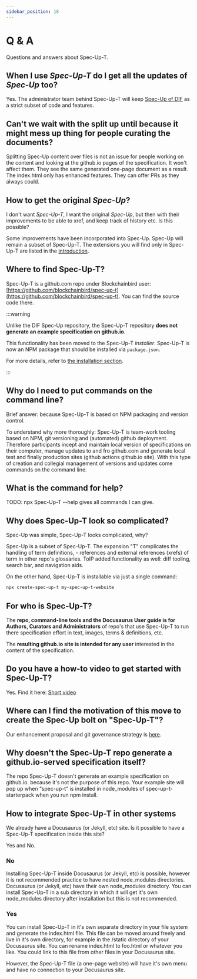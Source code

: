 ```yaml
---
sidebar_position: 18
---
```


# Q & A

Questions and answers about Spec-Up-T.

## When I use *Spec-Up-T* do I get all the updates of *Spec-Up* too?

Yes. The administrator team behind Spec-Up-T will keep [Spec-Up of DIF](https://github.com/decentralized-identity/spec-up) as a strict subset of code and features.

## Can't we wait with the split up until because it might mess up thing for people curating the documents?

Splitting Spec-Up content over files is not an issue for people working on the content and looking at the github.io pages of the specification. It won't affect them. They see the same generated one-page document as a result. The index.html only has enhanced features. They can offer PRs as they always could.

## How to get the original *Spec-Up*?

I don't want *Spec-Up-T*, I want the original *Spec-Up*, but then with their improvements to be able to xref, and keep track of history etc. Is this possible?

Some improvements have been incorporated into Spec-Up. Spec-Up will remain a subset of Spec-Up-T. The extensions you will find only in Spec-Up-T are listed in the [introduction](intro).

## Where to find Spec-Up-T?

Spec-Up-T is a github.com repo under Blockchainbird user: [https://github.com/blockchainbird/spec-up-t](https://github.com/blockchainbird/spec-up-t). You can find the source code there.

:::warning

Unlike the DIF Spec-Up repository, the Spec-Up-T repository **does not generate an example specification on github.io**.

This functionality has been moved to the Spec-Up-T *installer*. Spec-Up-T is now an NPM package that should be installed via `package.json`.

For more details, refer to [the installation section](./general/installation.md).

:::

## Why do I need to put commands on the command line?

Brief answer: because Spec-Up-T is based on NPM packaging and version control.

To understand why more thoroughly: Spec-Up-T is team-work tooling based on NPM, git versioning and (automated) github deployment. Therefore participants incept and maintain local version of specifications on their computer, manage updates to and fro github.com and generate local test and finally production sites (github actions github.io site).
With this type of creation and collegial management of versions and updates come commands on the command line.

## What is the command for help?

TODO: npx Spec-Up-T --help gives all commands I can give.

## Why does Spec-Up-T look so complicated?

Spec-Up was simple, Spec-Up-T looks complicated, why?

Spec-Up is a subset of Spec-Up-T. The expansion "T" complicates the handling of term definitions, - references and external references (xrefs) of term in other repo's glossaries.
ToIP added functionality as well: diff tooling, search bar, and navigation aids.

On the other hand, Spec-Up-T is installable via just a single command:

```bash
npx create-spec-up-t my-spec-up-t-website
```

## For who is Spec-Up-T?

The **repo, command-line tools and the Docusaurus User guide is for Authors, Curators and Administrators** of repo's that use Spec-Up-T to run there specification effort in text, images, terms & definitions, etc.

The **resulting github.io site is intended for any user** interested in the content of the specification.

## Do you have a how-to video to get started with Spec-Up-T?

Yes. Find it here: [Short video](intro#intro)

## Where can I find the motivation of this move to create the Spec-Up bolt on "Spec-Up-T"?

Our enhancement proposal and git governance strategy is [here](how-it-came-to-be).

## Why doesn't the Spec-Up-T repo generate a github.io-served specification itself?

The repo Spec-Up-T doesn't generate an example specification on github.io. because it's not the purpose of this repo. Your example site will pop up when “spec-up-t” is installed in node_modules of spec-up-t-starterpack when you run npm install.

## How to integrate Spec-Up-T in other systems

We already have a Docusaurus (or Jekyll, etc) site. Is it possible to have a Spec-Up-T specification inside this site?

Yes and No.

### No

Installing Spec-Up-T inside Docusaurus (or Jekyll, etc) is possible, however it is not recommended practice to have nested node_modules directories. Docusaurus (or Jekyll, etc) have their own node_modules directory. You can install Spec-Up-T in a sub directory in which it will get it's own node_modules directory after installation but this is not recommended.

### Yes

You can install Spec-Up-T in it's own separate directory in your file system and generate the index.html file. This file can be moved around freely and live in it's own directory, for example in the /static directory of your Docusaurus site. You can rename index.html to foo.html or whatever you like. You could link to this file from other files in your Docusaurus site.

However, the Spec-Up-T file (a one-page website) will have it's own menu and have no connection to your Docusaurus site.
